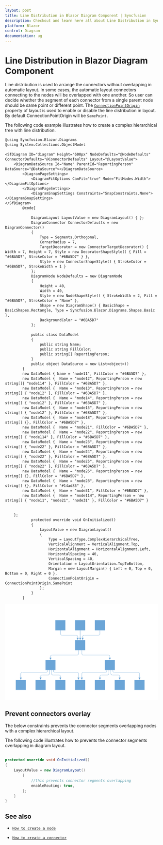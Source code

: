 ```yaml
---
layout: post
title: Line Distribution in Blazor Diagram Component | Syncfusion
description: Checkout and learn here all about Line Distribution in Syncfusion Blazor Diagram component and more.
platform: Blazor
control: Diagram
documentation: ug
---
```


# Line Distribution in Blazor Diagram Component

Line distribution is used to arrange the connectors without overlapping in automatic layout. In some cases, the automatic layout connectors connecting to the nodes will be overlapped with one another. So user can decide whether the segment of each connector from a single parent node should be same point or different point. The [`ConnectionPointOrigin`](https://help.syncfusion.com/cr/blazor/Syncfusion.Blazor.Diagrams.DiagramLayout.html#Syncfusion_Blazor_Diagrams_DiagramLayout_ConnectionPointOrigin) property of layout is used to enable or disable the line distribution in layout. By default ConnectionPointOrigin will be `SamePoint`.

The following code example illustrates how to create a complex hierarchical tree with line distribution.

```cshtml
@using Syncfusion.Blazor.Diagrams
@using System.Collections.ObjectModel

<SfDiagram ID="diagram" Height="600px" NodeDefaults="@NodeDefaults" ConnectorDefaults="@ConnectorDefaults" Layout="@LayoutValue">
    <DiagramDataSource Id="Name" ParentId="ReportingPerson" DataSource="@DataSource"></DiagramDataSource>
        <DiagramPageSettings>
            <DiagramFitOptions CanFit="true" Mode="FitModes.Width"></DiagramFitOptions>
        </DiagramPageSettings>
            <DiagramSnapSettings Constraints="SnapConstraints.None"></DiagramSnapSettings>
</SfDiagram>
        @code{

            DiagramLayout LayoutValue = new DiagramLayout() { };
            DiagramConnector ConnectorDefaults = new DiagramConnector()
            {
                Type = Segments.Orthogonal,
                CornerRadius = 7,
                TargetDecorator = new ConnectorTargetDecorator() { Width = 7, Height = 7, Style = new DecoratorShapeStyle() { Fill = "#6BA5D7", StrokeColor = "#6BA5D7" } },
                Style = new ConnectorShapeStyle() { StrokeColor = "#6BA5D7", StrokeWidth = 1 }
            };
            DiagramNode NodeDefaults = new DiagramNode
            {
                Height = 40,
                Width = 40,
                Style = new NodeShapeStyle() { StrokeWidth = 2, Fill = "#6BA5D7", StrokeColor = "None" },
                Shape = new DiagramShape() { BasicShape = BasicShapes.Rectangle, Type = Syncfusion.Blazor.Diagrams.Shapes.Basic },
                BackgroundColor = "#6BA5D7"
            };

            public class DataModel
            {
                public string Name;
                public string FillColor;
                public string[] ReportingPerson;
            }
            public object DataSource = new List<object>()
        {
        new DataModel { Name = "node11", FillColor = "#6BA5D7" },
        new DataModel {  Name = "node12", ReportingPerson = new string[]{ "node114" }, FillColor = "#6BA5D7" },
        new DataModel {  Name = "node13", ReportingPerson = new string[] { "node12" }, FillColor = "#6BA5D7" },
        new DataModel {  Name = "node14", ReportingPerson = new string[] { "node12" }, FillColor = "#6BA5D7" },
        new DataModel {  Name = "node15", ReportingPerson = new string[] { "node12" }, FillColor = "#6BA5D7" },
        new DataModel {  Name = "node18", ReportingPerson = new string[] {}, FillColor = "#6BA5D7" },
        new DataModel {  Name = "node21", FillColor = "#6BA5D7" },
        new DataModel {  Name = "node22", ReportingPerson = new string[] { "node114" }, FillColor = "#6BA5D7" },
        new DataModel {  Name = "node23", ReportingPerson = new string[] { "node22" }, FillColor = "#6BA5D7" },
        new DataModel {  Name = "node24", ReportingPerson = new string[] { "node22" }, FillColor = "#6BA5D7" },
        new DataModel {  Name = "node25", ReportingPerson = new string[] { "node22" }, FillColor = "#6BA5D7" },
        new DataModel {  Name = "node26", ReportingPerson = new string[] {}, FillColor = "#6BA5D7" },
        new DataModel {  Name = "node28", ReportingPerson = new string[] {}, FillColor = "#14ad85" },
        new DataModel {  Name = "node31", FillColor = "#6BA5D7" },
        new DataModel {  Name = "node114", ReportingPerson = new string[] { "node11", "node21", "node31" }, FillColor = "#6BA5D7" }


    };
            protected override void OnInitialized()
            {
                LayoutValue = new DiagramLayout()
                {
                    Type = LayoutType.ComplexHierarchicalTree,
                    VerticalAlignment = VerticalAlignment.Top,
                    HorizontalAlignment = HorizontalAlignment.Left,
                    HorizontalSpacing = 40,
                    VerticalSpacing = 40,
                    Orientation = LayoutOrientation.TopToBottom,
                    Margin = new LayoutMargin() { Left = 0, Top = 0, Bottom = 0, Right = 0 },
                    ConnectionPointOrigin = ConnectionPointOrigin.SamePoint
                };
            }
        }

```

![Line Distribution](../images/line-distribution.png)

## Prevent connectors overlay

The below constraints prevents the connector segments overlapping nodes with a complex hierarchical layout.

The following code illustrates how to prevents the connector segments overlapping in diagram layout.

```csharp
  
protected override void OnInitialized()
{
    LayoutValue = new DiagramLayout()
        {
            //this prevents connector segments overlapping
            enableRouting: true,
        };
    }
}

```

## See also

* [`How to create a node`](../nodes/nodes)

* [`How to create a connector`](../connectors/connectors)